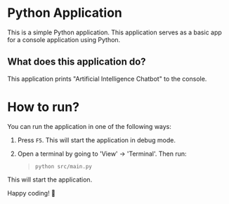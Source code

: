 Python Application
======================
This is a simple Python application. This application serves as a basic app for a console application using Python.

What does this application do?
-------------------------------
This application prints "Artificial Intelligence Chatbot" to the console.

# How to run?
You can run the application in one of the following ways:

1. Press `F5`. This will start the application in debug mode.

2. Open a terminal by going to 'View' -> 'Terminal'. Then run:
    > `python src/main.py`

This will start the application.

Happy coding! 🙂
